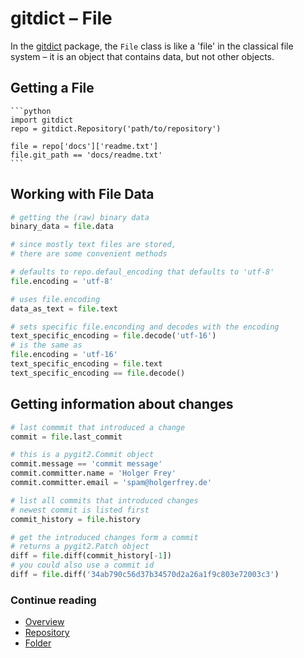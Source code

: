 gitdict – File
==============

In the [gitdict][] package, the `File` class is like a 'file' in the classical file system – it is an object that contains data, but not other objects.


Getting a File
--------------

    ```python
    import gitdict
    repo = gitdict.Repository('path/to/repository')

    file = repo['docs']['readme.txt']
    file.git_path == 'docs/readme.txt'
    ```

Working with File Data
----------------------

```python
# getting the (raw) binary data
binary_data = file.data

# since mostly text files are stored, 
# there are some convenient methods

# defaults to repo.defaul_encoding that defaults to 'utf-8'
file.encoding = 'utf-8' 

# uses file.encoding
data_as_text = file.text 

# sets specific file.enconding and decodes with the encoding
text_specific_encoding = file.decode('utf-16') 
# is the same as
file.encoding = 'utf-16'
text_specific_encoding = file.text 
text_specific_encoding == file.decode() 
```

Getting information about changes
---------------------------------

```python
# last commmit that introduced a change
commit = file.last_commit

# this is a pygit2.Commit object
commit.message == 'commit message'
commit.committer.name = 'Holger Frey'
commit.committer.email = 'spam@holgerfrey.de'

# list all commits that introduced changes
# newest commit is listed first
commit_history = file.history

# get the introduced changes form a commit
# returns a pygit2.Patch object
diff = file.diff(commit_history[-1])
# you could also use a commit id
diff = file.diff('34ab790c56d37b34570d2a26a1f9c803e72003c3')
```

### Continue reading

- [Overview][gitdict]
- [Repository][gd_repo]
- [Folder][gd_folder]


[git]:       http://git-scm.com
[abc]:       https://docs.python.org/3/library/collections.abc.html#collections.abc.Mapping
[gitdict]:   https://github.com/holgi/gitdict
[gd_repo]:   repository.md
[gd_folder]: folder.md
[gd_file]:   file.md